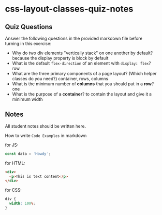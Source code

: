 # css-layout-classes-quiz-notes

## Quiz Questions

Answer the following questions in the provided markdown file before turning in this exercise:

- Why do two div elements "vertically stack" on one another by default?
  because the display property is block by default
- What is the default `flex-direction` of an element with `display: flex`?
  row
- What are the three primary components of a page layout? (Which helper classes do you need?)
  container, rows, columns
- What is the minimum number of **columns** that you should put in a **row**?
  one
- What is the purpose of a **container**?
  to contain the layout and give it a minimum width

## Notes

All student notes should be written here.

How to write `Code Examples` in markdown

for JS:

```javascript
const data = 'Howdy';
```

for HTML:

```html
<div>
  <p>This is text content</p>
</div>
```

for CSS:

```css
div {
  width: 100%;
}
```
